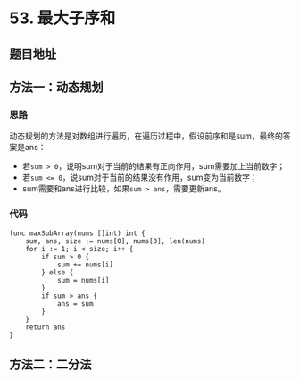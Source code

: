# 53. 最大子序和

## 题目地址

## 方法一：动态规划

### 思路

动态规划的方法是对数组进行遍历，在遍历过程中，假设前序和是sum，最终的答案是ans：
* 若`sum > 0`，说明sum对于当前的结果有正向作用，sum需要加上当前数字；
* 若`sum <= 0`，说sum对于当前的结果没有作用，sum变为当前数字；
* sum需要和ans进行比较，如果`sum > ans`，需要更新ans。

### 代码

```Golang
func maxSubArray(nums []int) int {
    sum, ans, size := nums[0], nums[0], len(nums)
    for i := 1; i < size; i++ {
        if sum > 0 {
            sum += nums[i]
        } else {
            sum = nums[i]
        }
        if sum > ans {
            ans = sum
        }
    }
    return ans
}
```

## 方法二：二分法